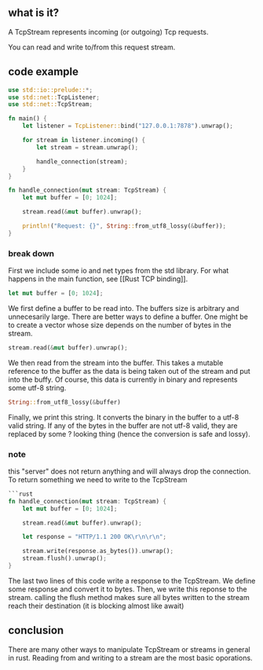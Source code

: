 ## what is it?

A TcpStream represents incoming (or outgoing) Tcp requests.

You can read and write to/from this request stream.

## code example

```rust
use std::io::prelude::*;
use std::net::TcpListener;
use std::net::TcpStream;

fn main() {
    let listener = TcpListener::bind("127.0.0.1:7878").unwrap();

    for stream in listener.incoming() {
        let stream = stream.unwrap();

        handle_connection(stream);
    }
}

fn handle_connection(mut stream: TcpStream) {
    let mut buffer = [0; 1024];

    stream.read(&mut buffer).unwrap();

    println!("Request: {}", String::from_utf8_lossy(&buffer));
}
```

### break down

First we include some io and net types from the std library. For what happens in the main function, see [[Rust TCP binding]].

```rust
let mut buffer = [0; 1024];
```

We first define a buffer to be read into. The buffers size is arbitrary and unnecesarily large. There are better ways to define a buffer. One might be to create a vector whose size depends on the number of bytes in the stream.

```rust
stream.read(&mut buffer).unwrap();
```

We then read from the stream into the buffer. This takes a mutable reference to the buffer as the data is being taken out of the stream and put into the buffy. Of course, this data is currently in binary and represents some utf-8 string.

```rust
String::from_utf8_lossy(&buffer)
```

Finally, we print this string. It converts the binary in the buffer to a utf-8 valid string. If any of the bytes in the buffer are not utf-8 valid, they are replaced by some ? looking thing (hence the conversion is safe and lossy).

### note
this "server" does not return anything and will always drop the connection. To return something we need to write to the TcpStream

```rust
```rust
fn handle_connection(mut stream: TcpStream) {
    let mut buffer = [0; 1024];

    stream.read(&mut buffer).unwrap();

    let response = "HTTP/1.1 200 OK\r\n\r\n";

    stream.write(response.as_bytes()).unwrap();
    stream.flush().unwrap();
}
```

The last two lines of this code write a response to the TcpStream. We define some response and convert it to bytes. Then, we write this reponse to the stream. calling the flush method makes sure all bytes written to the stream reach their destination (it is blocking almost like await)

## conclusion

There are many other ways to manipulate TcpStream or streams in general in rust. Reading from and writing to a stream are the most basic oporations.